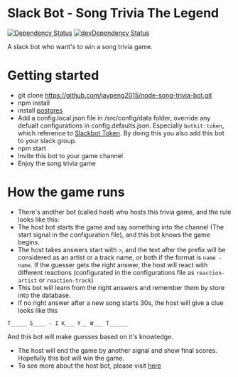 # Slack Bot - Song Trivia The Legend

[![Dependency Status](https://david-dm.org/jaypeng2015/node-song-trivia-bot/status.svg)](https://david-dm.org/jaypeng2015/node-song-trivia-bot)
[![devDependency Status](https://david-dm.org/jaypeng2015/node-song-trivia-bot/dev-status.svg)](https://david-dm.org/jaypeng2015/node-song-trivia-bot?type=dev)

A slack bot who want's to win a song trivia game.

# Getting started
 - git clone https://github.com/jaypeng2015/node-song-trivia-bot.git
 - npm install
 - install [postgres](https://www.postgresql.org/)
 - Add a config.local.json file in /src/config/data folder, override any defualt configurations in config.defaults.json. Especially `botkit:token`, which reference to [Slackbot Token](https://api.slack.com/docs/oauth-test-tokens). By doing this you also add this bot to your slack group.
 - npm start
 - Invite this bot to your game channel
 - Enjoy the song trivia game

# How the game runs
 - There's another bot (called host) who hosts this trivia game, and the rule looks like this:
  - The host bot starts the game and say something into the channel (The start signal in the configuration file), and this bot knows the game begins.
  - The host takes answers start with `>`, and the text after the prefix will be considered as an artist or a track name, or both if the format is `name - name`. If the guesser gets the right answer, the host will react with different reactions (configurated in the configurations file as `reaction-artist` or `reaction-track`)
  - This bot will learn from the right answers and remember them by store into the database.
  - If no right answer after a new song starts 30s, the host will give a clue looks like this

  ```T_____ S____ - I K___ Y__ W___ T______```

  And this bot will make guesses based on it's knowledge.
 - The host will end the game by another signal and show final scores. Hopefully this bot will win the game.
 - To see more about the host bot, please visit [here](https://github.com/nicgordon/spotifyquizbot)

